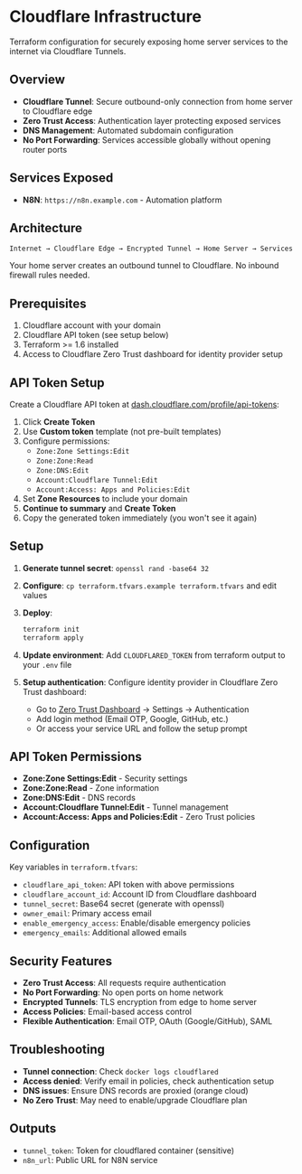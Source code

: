 # Cloudflare Infrastructure

Terraform configuration for securely exposing home server services to the internet via Cloudflare Tunnels.

## Overview

- **Cloudflare Tunnel**: Secure outbound-only connection from home server to Cloudflare edge
- **Zero Trust Access**: Authentication layer protecting exposed services  
- **DNS Management**: Automated subdomain configuration
- **No Port Forwarding**: Services accessible globally without opening router ports

## Services Exposed

- **N8N**: `https://n8n.example.com` - Automation platform

## Architecture

```
Internet → Cloudflare Edge → Encrypted Tunnel → Home Server → Services
```

Your home server creates an outbound tunnel to Cloudflare. No inbound firewall rules needed.

## Prerequisites

1. Cloudflare account with your domain
2. Cloudflare API token (see setup below)
3. Terraform >= 1.6 installed
4. Access to Cloudflare Zero Trust dashboard for identity provider setup

## API Token Setup

Create a Cloudflare API token at [dash.cloudflare.com/profile/api-tokens](https://dash.cloudflare.com/profile/api-tokens):

1. Click **Create Token**
2. Use **Custom token** template (not pre-built templates)
3. Configure permissions:
   - `Zone:Zone Settings:Edit`
   - `Zone:Zone:Read` 
   - `Zone:DNS:Edit`
   - `Account:Cloudflare Tunnel:Edit`
   - `Account:Access: Apps and Policies:Edit`
4. Set **Zone Resources** to include your domain
5. **Continue to summary** and **Create Token**
6. Copy the generated token immediately (you won't see it again)

## Setup

1. **Generate tunnel secret**: `openssl rand -base64 32`

2. **Configure**: `cp terraform.tfvars.example terraform.tfvars` and edit values

3. **Deploy**: 
   ```bash
   terraform init
   terraform apply
   ```

4. **Update environment**: Add `CLOUDFLARED_TOKEN` from terraform output to your `.env` file

5. **Setup authentication**: Configure identity provider in Cloudflare Zero Trust dashboard:
   - Go to [Zero Trust Dashboard](https://one.dash.cloudflare.com/) → Settings → Authentication
   - Add login method (Email OTP, Google, GitHub, etc.)
   - Or access your service URL and follow the setup prompt

## API Token Permissions

- **Zone:Zone Settings:Edit** - Security settings
- **Zone:Zone:Read** - Zone information  
- **Zone:DNS:Edit** - DNS records
- **Account:Cloudflare Tunnel:Edit** - Tunnel management
- **Account:Access: Apps and Policies:Edit** - Zero Trust policies

## Configuration

Key variables in `terraform.tfvars`:
- `cloudflare_api_token`: API token with above permissions
- `cloudflare_account_id`: Account ID from Cloudflare dashboard
- `tunnel_secret`: Base64 secret (generate with openssl)
- `owner_email`: Primary access email
- `enable_emergency_access`: Enable/disable emergency policies
- `emergency_emails`: Additional allowed emails

## Security Features

- **Zero Trust Access**: All requests require authentication
- **No Port Forwarding**: No open ports on home network
- **Encrypted Tunnels**: TLS encryption from edge to home server
- **Access Policies**: Email-based access control
- **Flexible Authentication**: Email OTP, OAuth (Google/GitHub), SAML

## Troubleshooting

- **Tunnel connection**: Check `docker logs cloudflared`
- **Access denied**: Verify email in policies, check authentication setup
- **DNS issues**: Ensure DNS records are proxied (orange cloud)
- **No Zero Trust**: May need to enable/upgrade Cloudflare plan

## Outputs

- `tunnel_token`: Token for cloudflared container (sensitive)
- `n8n_url`: Public URL for N8N service